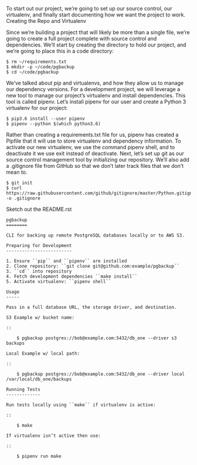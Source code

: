 To start out our project, we’re going to set up our source control, our virtualenv, and finally start documenting how we want the project to work.
Creating the Repo and Virtualenv

Since we’re building a project that will likely be more than a single file, we’re going to create a full project complete with source control and dependencies. We’ll start by creating the directory to hold our project, and we’re going to place this in a code directory:
```
$ rm ~/requirements.txt
$ mkdir -p ~/code/pgbackup
$ cd ~/code/pgbackup
```
We’ve talked about pip and virtualenvs, and how they allow us to manage our dependency versions. For a development project, we will leverage a new tool to manage our project’s virtualenv and install dependencies. This tool is called pipenv. Let’s install pipenv for our user and create a Python 3 virtualenv for our project:
```
$ pip3.6 install --user pipenv
$ pipenv --python $(which python3.6)
```
Rather than creating a requirements.txt file for us, pipenv has created a Pipfile that it will use to store virtualenv and dependency information. To activate our new virtualenv, we use the command pipenv shell, and to deactivate it we use exit instead of deactivate.
Next, let’s set up git as our source control management tool by initializing our repository. We’ll also add a .gitignore file from GitHub so that we don’t later track files that we don’t mean to.
```
$ git init
$ curl https://raw.githubusercontent.com/github/gitignore/master/Python.gitignore -o .gitignore
```
Sketch out the README.rst
```
pgbackup
========

CLI for backing up remote PostgreSQL databases locally or to AWS S3.

Preparing for Development
-------------------------

1. Ensure ``pip`` and ``pipenv`` are installed
2. Clone repository: ``git clone git@github.com:example/pgbackup``
3. ``cd`` into repository
4. Fetch development dependencies ``make install``
5. Activate virtualenv: ``pipenv shell``

Usage
-----

Pass in a full database URL, the storage driver, and destination.

S3 Example w/ bucket name:

::

    $ pgbackup postgres://bob@example.com:5432/db_one --driver s3 backups

Local Example w/ local path:

::

    $ pgbackup postgres://bob@example.com:5432/db_one --driver local /var/local/db_one/backups

Running Tests
-------------

Run tests locally using ``make`` if virtualenv is active:

::

    $ make

If virtualenv isn’t active then use:

::

    $ pipenv run make

```